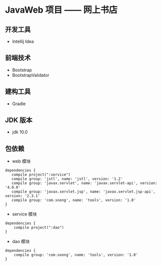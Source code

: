 # JavaWeb 项目 —— 网上书店

## 开发工具
* Intellij Idea

## 前端技术
* Bootstrap
* BootstrapValidator

## 建构工具
* Gradle

## JDK 版本
* jdk 10.0

## 包依赖
* web 模块
  
 ```
 dependencies {
    compile project(":service")
    compile group: 'jstl', name: 'jstl', version: '1.2'
    compile group: 'javax.servlet', name: 'javax.servlet-api', version: '4.0.0'
    compile group: 'javax.servlet.jsp', name: 'javax.servlet.jsp-api', version: '2.3.1'
    compile group: 'com.soong', name: 'tools', version: '1.0'
 }
```
* service 模块
```
dependencies {
    compile project(":dao")
}
```
* dao 模块
```
dependencies {
    compile group: 'com.soong', name: 'tools', version: '1.0'
}
```
